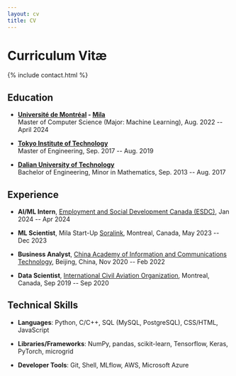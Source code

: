 ```yaml
---
layout: cv
title: CV
---
```


# Curriculum Vitæ

{% include contact.html %}

## Education

- **[Université de Montréal](https://umontreal.ca/en) - [Mila](https://mila.quebec/en/)**  
  Master of Computer Science (Major: Machine Learning), Aug. 2022 -- April 2024

- **[Tokyo Institute of Technology](https://www.titech.ac.jp/english)**  
  Master of Engineering, Sep. 2017 -- Aug. 2019

- **[Dalian University of Technology](http://en.dlut.edu.cn/)**  
  Bachelor of Engineering, Minor in Mathematics, Sep. 2013 -- Aug. 2017

## Experience

- **AI/ML Intern**, [Employment and Social Development Canada (ESDC)](https://www.canada.ca/en/employment-social-development.html), Jan 2024 -- Apr 2024

- **ML Scientist**, Mila Start-Up [Soralink](https://soralink.co/en/), Montreal, Canada, May 2023 -- Dec 2023

- **Business Analyst**, [China Academy of Information and Communications Technology](http://www.caict.ac.cn/english/), Beijing, China, Nov 2020 -- Feb 2022

- **Data Scientist**, [International Civil Aviation Organization](https://www.icao.int/Pages/default.aspx), Montreal, Canada, Sep 2019 -- Sep 2020

## Technical Skills

- **Languages**: Python, C/C++, SQL (MySQL, PostgreSQL), CSS/HTML, JavaScript

- **Libraries/Frameworks**: NumPy, pandas, scikit-learn, Tensorflow, Keras, PyTorch, microgrid

- **Developer Tools**: Git, Shell, MLflow, AWS, Microsoft Azure